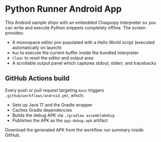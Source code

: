 # Python Runner Android App

This Android sample ships with an embedded Chaquopy interpreter so you can write and execute Python snippets completely offline. The screen provides:

- A monospace editor pre-populated with a Hello World script (executed automatically on launch)
- `Run` to execute the current buffer inside the bundled interpreter
- `Clear` to reset the editor and output area
- A scrollable output panel which captures stdout, stderr, and tracebacks

## GitHub Actions build

Every push or pull request targeting `main` triggers `.github/workflows/android.yml`, which:

- Sets up Java 17 and the Gradle wrapper
- Caches Gradle dependencies
- Builds the debug APK via `./gradlew assembleDebug`
- Publishes the APK as the `app-debug-apk` artifact

Download the generated APK from the workflow run summary inside GitHub.
